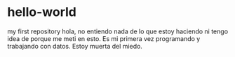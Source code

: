 # hello-world
my first repository
hola, no entiendo nada de lo que estoy haciendo ni tengo idea de porque me meti en esto. Es mi primera vez programando y trabajando con datos. Estoy muerta del miedo.
